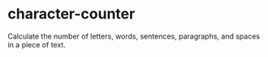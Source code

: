 # character-counter
Calculate the number of letters, words, sentences, paragraphs, and spaces in a piece of text.

